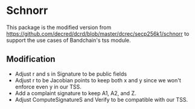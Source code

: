 # Schnorr

This package is the modified version from https://github.com/decred/dcrd/blob/master/dcrec/secp256k1/schnorr to support the use cases of Bandchain's tss module.

## Modification
- Adjust r and s in Signature to be public fields
- Adjust r to be Jacobian points to keep both x and y since we won't enforce even y in our TSS.
- Add a complaint signature to keep A1, A2, and Z. 
- Adjust ComputeSignatureS and Verify to be compatible with our TSS.
